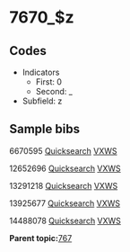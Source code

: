 # 7670\_$z

## Codes

-   Indicators
    -   First: 0
    -   Second: \_
-   Subfield: z

## Sample bibs

6670595 [Quicksearch](https://search.library.yale.edu/catalog/6670595) [VXWS](http://prodorbis.library.yale.edu:7014/vxws/GetHoldingsService?bibId=6670595)

12652696 [Quicksearch](https://search.library.yale.edu/catalog/12652696) [VXWS](http://prodorbis.library.yale.edu:7014/vxws/GetHoldingsService?bibId=12652696)

13291218 [Quicksearch](https://search.library.yale.edu/catalog/13291218) [VXWS](http://prodorbis.library.yale.edu:7014/vxws/GetHoldingsService?bibId=13291218)

13925677 [Quicksearch](https://search.library.yale.edu/catalog/13925677) [VXWS](http://prodorbis.library.yale.edu:7014/vxws/GetHoldingsService?bibId=13925677)

14488078 [Quicksearch](https://search.library.yale.edu/catalog/14488078) [VXWS](http://prodorbis.library.yale.edu:7014/vxws/GetHoldingsService?bibId=14488078)

**Parent topic:**[767](../../tags/767/767.md)

